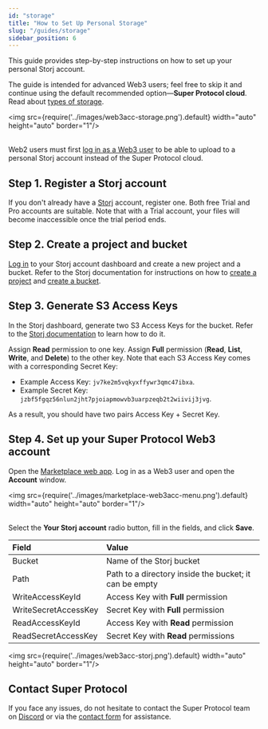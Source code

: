 ```yaml
---
id: "storage"
title: "How to Set Up Personal Storage"
slug: "/guides/storage"
sidebar_position: 6
---
```


This guide provides step-by-step instructions on how to set up your personal Storj account.

The guide is intended for advanced Web3 users; feel free to skip it and continue using the default recommended option—**Super Protocol cloud**. Read about [types of storage](/marketplace/account/web3#storage).

<img src={require('../images/web3acc-storage.png').default} width="auto" height="auto" border="1"/>
<br/>
<br/>

Web2 users must first [log in as a Web3 user](/marketplace/guides/log-in) to be able to upload to a personal Storj account instead of the Super Protocol cloud.

## Step 1. Register a Storj account

If you don't already have a [Storj](https://www.storj.io/) account, register one. Both free Trial and Pro accounts are suitable. Note that with a Trial account, your files will become inaccessible once the trial period ends.

## Step 2. Create a project and bucket

[Log in](https://www.storj.io/login) to your Storj account dashboard and create a new project and a bucket. Refer to the Storj documentation for instructions on how to [create a project](https://storj.dev/support/projects) and [create a bucket](https://storj.dev/support/object-browser#configure-object-browser-access).

## Step 3. Generate S3 Access Keys

In the Storj dashboard, generate two S3 Access Keys for the bucket. Refer to the [Storj documentation](https://storj.dev/dcs/getting-started#generate-s3-compatible-credentials) to learn how to do it.

Assign **Read** permission to one key. Assign **Full** permission (**Read**, **List**, **Write**, and **Delete**) to the other key. Note that each S3 Access Key comes with a corresponding Secret Key:

- Example Access Key: `jv7ke2m5vqkyxffywr3qmc47ibxa`.
- Example Secret Key: `jzbf5fgqz56nlun2jht7pjoiapmowvb3uarpzeqb2t2wiivij3jvg`.

As a result, you should have two pairs Access Key + Secret Key.

## Step 4. Set up your Super Protocol Web3 account

Open the [Marketplace web app](https://marketplace.superprotocol.com/). Log in as a Web3 user and open the **Account** window.

<img src={require('../images/marketplace-web3acc-menu.png').default} width="auto" height="auto" border="1"/>
<br/>
<br/>

Select the **Your Storj account** radio button, fill in the fields, and click **Save**.

| **Field** | **Value** |
| :- | :- |
| Bucket | Name of the Storj bucket |
| Path | Path to a directory inside the bucket; it can be empty |
| WriteAccessKeyId | Access Key with **Full** permission |
| WriteSecretAccessKey | Secret Key with **Full** permission |
| ReadAccessKeyId | Access Key with **Read** permission |
| ReadSecretAccessKey | Secret Key with **Read** permissions |

<img src={require('../images/web3acc-storj.png').default} width="auto" height="auto" border="1"/>
<br/>

## Contact Super Protocol

If you face any issues, do not hesitate to contact the Super Protocol team on [Discord](https://discord.gg/superprotocol) or via the [contact form](https://superprotocol.zendesk.com/hc/en-us/requests/new) for assistance.
